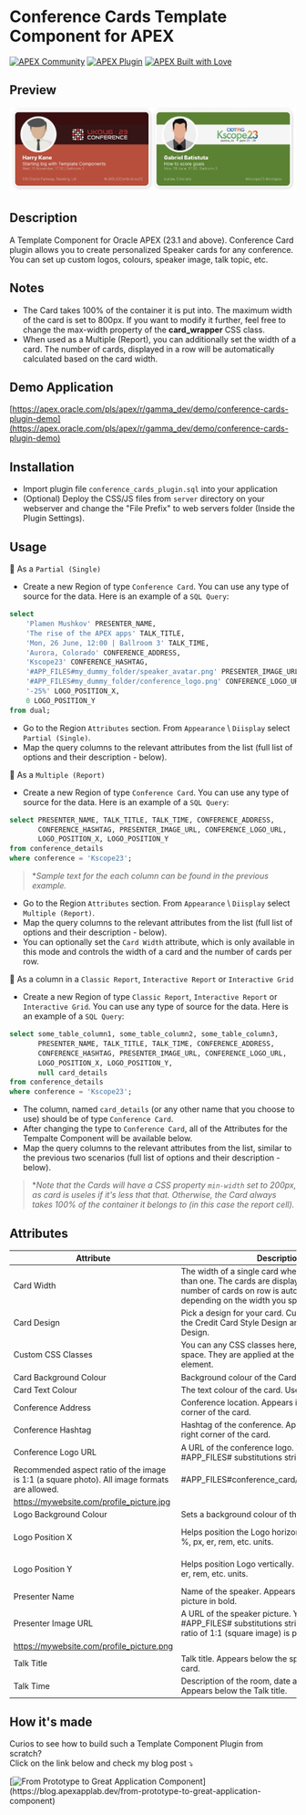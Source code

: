 # Conference Cards Template Component for APEX
[![APEX Community](https://cdn.rawgit.com/Dani3lSun/apex-github-badges/78c5adbe/badges/apex-community-badge.svg)](https://apex.oracle.com/pls/apex/r/gamma_dev/demo/) [![APEX Plugin](https://cdn.rawgit.com/Dani3lSun/apex-github-badges/b7e95341/badges/apex-plugin-badge.svg)](https://apex.oracle.com/pls/apex/r/gamma_dev/demo/)
[![APEX Built with Love](https://cdn.rawgit.com/Dani3lSun/apex-github-badges/7919f913/badges/apex-love-badge.svg)](https://apex.oracle.com/pls/apex/r/gamma_dev/demo/)

## Preview
![Conference Cards in each of the two available designs](https://raw.githubusercontent.com/plamen9/apex-plugins-conference-cards/main/demo_1.jpg "Conference Cards in each of the two available designs")

## Description
A Template Component for Oracle APEX (23.1 and above). Conference Card plugin allows you to create personalized Speaker cards for any conference. You can set up custom logos, colours, speaker image, talk topic, etc.

## Notes
- The Card takes 100% of the container it is put into. The maximum width of the card is set to 800px. If you want to modify it further, feel free to change the max-width property of the **card_wrapper** CSS class.
- When used as a Multiple (Report), you can additionally set the width of a card. The number of cards, displayed in a row will be automatically calculated based on the card width. 

## Demo Application
[https://apex.oracle.com/pls/apex/r/gamma_dev/demo/conference-cards-plugin-demo](https://apex.oracle.com/pls/apex/r/gamma_dev/demo/conference-cards-plugin-demo)

## Installation
- Import plugin file `conference_cards_plugin.sql` into your application
- (Optional) Deploy the CSS/JS files from `server` directory on your webserver and change the "File Prefix" to web servers folder (Inside the Plugin Settings).

## Usage
🔸 As a `Partial (Single)`
- Create a new Region of type `Conference Card`. You can use any type of source for the data. Here is an example of a `SQL Query`:
```sql
select
    'Plamen Mushkov' PRESENTER_NAME,
    'The rise of the APEX apps' TALK_TITLE,
    'Mon, 26 June, 12:00 | Ballroom 3' TALK_TIME, 
    'Aurora, Colorado' CONFERENCE_ADDRESS,
    'Kscope23' CONFERENCE_HASHTAG,
    '#APP_FILES#my_dummy_folder/speaker_avatar.png' PRESENTER_IMAGE_URL,
    '#APP_FILES#my_dummy_folder/conference_logo.png' CONFERENCE_LOGO_URL,
    '-25%' LOGO_POSITION_X,
    0 LOGO_POSITION_Y
from dual;
```
- Go to the Region `Attributes` section. From `Appearance` \ `Diisplay` select `Partial (Single)`.
- Map the query columns to the relevant attributes from the list (full list of options and their description - below).

🔸 As a `Multiple (Report)`
- Create a new Region of type `Conference Card`. You can use any type of source for the data. Here is an example of a `SQL Query`:
```sql
select PRESENTER_NAME, TALK_TITLE, TALK_TIME, CONFERENCE_ADDRESS,
       CONFERENCE_HASHTAG, PRESENTER_IMAGE_URL, CONFERENCE_LOGO_URL,
       LOGO_POSITION_X, LOGO_POSITION_Y
from conference_details
where conference = 'Kscope23';
```
> **Sample text for the each column can be found in the previous example.*
- Go to the Region `Attributes` section. From `Appearance` \ `Diisplay` select `Multiple (Report)`.
- Map the query columns to the relevant attributes from the list (full list of options and their description - below).
- You can optionally set the `Card Width` attribute, which is only available in this mode and controls the width of a card and the number of cards per row.

🔸 As a column in a `Classic Report`, `Interactive Report` or `Interactive Grid`
- Create a new Region of type `Classic Report`, `Interactive Report` or `Interactive Grid`.  You can use any type of source for the data. Here is an example of a `SQL Query`:
```sql
select some_table_column1, some_table_column2, some_table_column3,
       PRESENTER_NAME, TALK_TITLE, TALK_TIME, CONFERENCE_ADDRESS,
       CONFERENCE_HASHTAG, PRESENTER_IMAGE_URL, CONFERENCE_LOGO_URL,
       LOGO_POSITION_X, LOGO_POSITION_Y,
       null card_details
from conference_details
where conference = 'Kscope23';
```
- The column, named `card_details` (or any other name that you choose to use) should be of type `Conference Card`.
- After changing the type to `Conference Card`, all of the Attributes for the Tempalte Component will be available below.
- Map the query columns to the relevant attributes from the list, similar to the previous two scenarios (full list of options and their description - below).
> **Note that the Cards will have a CSS property `min-width` set to 200px, as card is useles if it's less that that. Otherwise, the Card always takes 100% of the container it belongs to (in this case the report cell).*

## Attributes
| Attribute  | Description  | Examples |
|---|---|---|
| Card Width | The width of a single card when you display more than one. The cards are displayed in a grid and the number of cards on row is automatically changed, depending on the width you specify.  | 300px </br> 30rem </br> 20% | 
| Card Design | Pick a design for your card. Currently supported are the Credit Card Style Design and Linkedin Style Design.  | Credit Card Style </br> Linkedin Style  | 
| Custom CSS Classes  | You can any CSS classes here, separated by a space. They are applied at the card_wrapper DIV element.  | padding-sm </br> margin-left-md margin-right-md </br>  my_custom_css_class  |
| Card Background Colour | Background colour of the Card. | #C74634 |
| Card Text Colour | The text colour of the card. Use HEX values. | #FFFFFF |
| Conference Address | Conference location. Appears in the bottom left corner of the card. | 510 Oracle Parkway, Reading, UK |
| Conference Hashtag | Hashtag of the conference. Appears in the bottom right corner of the card. | orclapex |
| Conference Logo URL | A URL of the conference logo. You can use #APP_FILES# substitutions strings too. </br>
Recommended aspect ratio of the image is 1:1 (a square photo). All image formats are allowed. | #APP_FILES#conference_card/conference_logo.png </br>
https://mywebsite.com/profile_picture.jpg |
| Logo Background Colour | Sets a background colour of the Logo region. | #3F0B0E |
| Logo Position X | Helps position the Logo horizontally. You can use %, px, er, rem, etc. units. | 25% </br> 35px </br> 2rem |
| Logo Position Y | Helps position Logo vertically. You can use %, px, er, rem, etc. units. | 25% </br> 35px </br> 2rem |
| Presenter Name | Name of the speaker. Appears below the profile picture in bold. | Plamen Mushkov |
| Presenter Image URL | A URL of the speaker picture. You can use #APP_FILES# substitutions strings too. An aspect ratio of 1:1 (square image) is preferred. | #APP_FILES#conference_card/profile_400x400.jpeg </br>
https://mywebsite.com/profile_picture.png |
| Talk Title | Talk title. Appears below the speaker name on the card. | Starting big with Template Components |
| Talk Time | Description of the room, date and time of the talk. Appears below the Talk title. | Mon, 26 June, 17:30 | Ballroom 3 |

## How it's made
Curios to see how to build such a Template Component Plugin from scratch? </br>
Click on the link below and check my blog post ⤵️

[![From Prototype to Great Application Component](https://cdn.hashnode.com/res/hashnode/image/upload/v1698171884930/8b330d44-8407-43fd-bc79-a33f04e4a886.png?w=600&h=315&fit=crop&crop=entropy&auto=compress,format&format=webp')](https://blog.apexapplab.dev/from-prototype-to-great-application-component)

